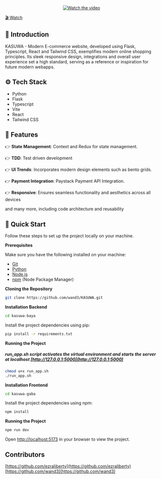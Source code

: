 <div align="center">
 

  <br />
  <br />
  <br />

   
[![Watch the video](https://github.com/user-attachments/assets/13a7f47f-21ef-4ed9-9a1a-14a1eb75a44b)](https://youtu.be/JIHIs_4hMK0)
  <br />
</div>

<a href="https://youtu.be/JIHIs_4hMK0" target="_blank"> :clapper:  Watch</a>
## <a name="introduction">🤖 Introduction</a>

KASUWA - Modern E-commerce website, developed using Flask, Typescript, React and Tailwind CSS, exemplifies modern online shopping principles. Its sleek responsive design, integrations and overall user experience set a high standard, serving as a reference or inspiration for future modern webapps.


## <a name="tech-stack">⚙️ Tech Stack</a>
- Python
- Flask
- Typescript
- Vite
- React
- Tailwind CSS

## <a name="features">🔋 Features</a>

👉 **State Management**: Context and Redux for state management.

👉 **TDD**: Test driven development

👉 **UI Trends**: Incorporates modern design elements such as bento grids.

👉 **Payment Integration**: Paystack Payment API Integration.

👉 **Responsive**: Ensures seamless functionality and aesthetics across all devices

and many more, including code architecture and reusability

## <a name="quick-start">🤸 Quick Start</a>

Follow these steps to set up the project locally on your machine.

**Prerequisites**

Make sure you have the following installed on your machine:

- [Git](https://git-scm.com/)
- [Python](https://python.org/)
- [Node.js](https://nodejs.org/en)
- [npm](https://www.npmjs.com/) (Node Package Manager)

**Cloning the Repository**

```bash
git clone https://github.com/wand3/KASUWA.git
```

**Installation Backend**

```bash
cd kasuwa-baya
```
Install the project dependencies using pip:

```bash
pip install -r requirements.txt
```

**Running the Project**
##### run_app.sh script activates the virtual environment and starts the server at localhost [http://127.0.0.1:5000](http://127.0.0.1:5000)
```bash
chmod u+x run_app.sh
./run_app.sh
```

**Installation Frontend**

```bash
cd kasuwa-gaba
```

Install the project dependencies using npm:

```bash
npm install
```

**Running the Project**

```bash
npm run dev
```

Open [http://localhost:5173](http://localhost:5173) in your browser to view the project.



## <a name="tech-stack">Contributors</a>
[https://github.com/ezraliberty](https://github.com/ezraliberty)
[https://github.com/wand3](https://github.com/wand3)

